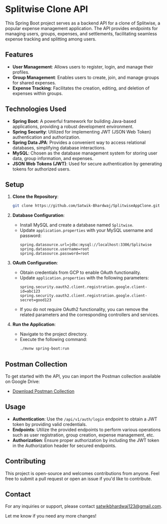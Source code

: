 # Splitwise Clone API

This Spring Boot project serves as a backend API for a clone of Splitwise, a popular expense management application. The API provides endpoints for managing users, groups, expenses, and settlements, facilitating seamless expense tracking and splitting among users.

## Features

- **User Management**: Allows users to register, login, and manage their profiles.
- **Group Management**: Enables users to create, join, and manage groups for shared expenses.
- **Expense Tracking**: Facilitates the creation, editing, and deletion of expenses within groups.

## Technologies Used

- **Spring Boot**: A powerful framework for building Java-based applications, providing a robust development environment.
- **Spring Security**: Utilized for implementing JWT (JSON Web Token) authentication and authorization.
- **Spring Data JPA**: Provides a convenient way to access relational databases, simplifying database interactions.
- **MySQL**: Chosen as the database management system for storing user data, group information, and expenses.
- **JSON Web Tokens (JWT)**: Used for secure authentication by generating tokens for authorized users.

## Setup

1. **Clone the Repository**:
   ```bash
   git clone https://github.com/Satwik-Bhardwaj/SplitwiseAppClone.git
   ```

2. **Database Configuration**:
    - Install MySQL and create a database named `Splitwise`.
    - Update `application.properties` with your MySQL username and password:
      ```properties
      spring.datasource.url=jdbc:mysql://localhost:3306/Splitwise
      spring.datasource.username=root
      spring.datasource.password=root
      ```

3. **OAuth Configuration**:
    - Obtain credentials from GCP to enable OAuth functionality.
    - Update `application.properties` with the following parameters:
      ```properties
      spring.security.oauth2.client.registration.google.client-id=abc123
      spring.security.oauth2.client.registration.google.client-secret=good123
      ```
    - If you do not require OAuth2 functionality, you can remove the related parameters and the corresponding controllers and services.

4. **Run the Application**:
    - Navigate to the project directory.
    - Execute the following command:
      ```bash
      ./mvnw spring-boot:run
      ```

[//]: # (5. **API Documentation**:)

[//]: # (    - Access the API documentation at `http://localhost:8080/swagger-ui.html`.)

## Postman Collection
To get started with the API, you can import the Postman collection available on Google Drive:

- [Download Postman Collection](https://drive.google.com/drive/folders/16UrPH-6y-bDP8b_OESNg9r12mApprNZX?usp=sharing)

## Usage

- **Authentication**: Use the `/api/v1/auth/login` endpoint to obtain a JWT token by providing valid credentials.
- **Endpoints**: Utilize the provided endpoints to perform various operations such as user registration, group creation, expense management, etc.
- **Authorization**: Ensure proper authorization by including the JWT token in the Authorization header for secured endpoints.

## Contributing

This project is open-source and welcomes contributions from anyone. Feel free to submit a pull request or open an issue if you'd like to contribute.

## Contact

For any inquiries or support, please contact satwikbhardwaj123@gmail.com.

Let me know if you need any more changes!
